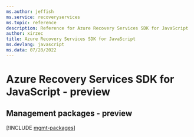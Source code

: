 ```yaml
---
ms.author: jeffish
ms.service: recoveryservices
ms.topic: reference
description: Reference for Azure Recovery Services SDK for JavaScript
author: xirzec
title: Azure Recovery Services SDK for JavaScript
ms.devlang: javascript
ms.data: 07/28/2022
---
```

# Azure Recovery Services SDK for JavaScript - preview

## Management packages - preview
[!INCLUDE [mgmt-packages](recovery-services-mgmt-index.md)]